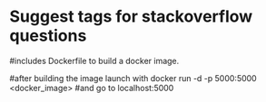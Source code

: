 # Suggest tags for stackoverflow questions

#includes Dockerfile to build a docker image.

#after building the image launch with docker run -d -p 5000:5000 <docker_image> 
#and go to localhost:5000


 


